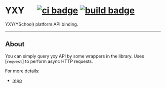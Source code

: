 # YXY &emsp; [![ci badge]][ci] [![build badge]][build]

[crates badge]: https://img.shields.io/crates/v/yxy.svg?logo=rust
[crates.io]: https://crates.io/crates/yxy
[docs badge]: https://img.shields.io/docsrs/yxy/latest?label=docs.rs&logo=docs.rs
[docs.rs]: https://docs.rs/yxy
[ci badge]: https://github.com/DumpTime/yxy/actions/workflows/ci.yml/badge.svg
[ci]: https://github.com/DumpTime/yxy/actions/workflows/ci.yml 
[build badge]: https://github.com/DumpTime/yxy/actions/workflows/build.yml/badge.svg
[build]: https://github.com/DumpTime/yxy/actions/workflows/build.yml

YXY(YSchool) platform API binding.

---

## About
You can simply query yxy API by some wrappers in the library. 
Uses [`reqwest`] to perform async HTTP requests.

[reqwest]: https://crates.io/crates/reqwest
[repo]: https://github.com/DumpTime/yxy

For more details:
- [repo]